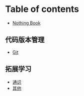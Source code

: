 # Table of contents

* [Nothing Book](README.md)

## 代码版本管理 <a href="#代码版本管理" id="代码版本管理"></a>

* [Git](代码版本管理/git.md)

## 拓展学习 <a href="#拓展学习" id="拓展学习"></a>

* [通识](拓展学习/tong-shi.md)
* [其他](拓展学习/qi-ta.md)
